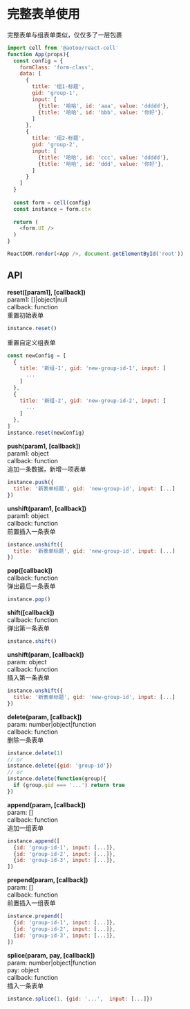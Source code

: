 # 完整表单使用

完整表单与组表单类似，仅仅多了一层包裹

```js
import cell from '@aotoo/react-cell'
function App(props){
  const config = {
    formClass: 'form-class',
    data: [
      {
        title: '组1-标题',
        gid: 'group-1',
        input: [
          {title: '哈哈', id: 'aaa', value: 'ddddd'},
          {title: '哈哈', id: 'bbb', value: '你好'},
        ]
      },
      {
        title: '组2-标题',
        gid: 'group-2',
        input: [
          {title: '哈哈', id: 'ccc', value: 'ddddd'},
          {title: '哈哈', id: 'ddd', value: '你好'},
        ]
      }
    ]
  }
  
  const form = cell(config)
  const instance = form.ctx
  
  return (
    <form.UI />
  )
}

ReactDOM.render(<App />, document.getElementById('root'))
```

## API

**reset([param1], [callback])**  
param1: []|object|null  
callback: function  
重置初始表单  

```js
instance.reset()
```

重置自定义组表单  

```js
const newConfig = [
  {
    title: '新组-1', gid: 'new-group-id-1', input: [
      ...
    ]
  },
  {
    title: '新组-2', gid: 'new-group-id-2', input: [
      ...
    ]
  },
]
instance.reset(newConfig)
```

**push(param1, [callback])**  
param1: object  
callback: function  
追加一条数据，新增一项表单  

```js
instance.push({
  title: '新表单标题', gid: 'new-group-id', input: [...]
})
```

**unshift(param1, [callback])**  
param1: object  
callback: function  
前置插入一条表单

```js
instance.unshift({
  title: '新表单标题', gid: 'new-group-id', input: [...]
})
```

**pop([callback])**  
callback: function  
弹出最后一条表单  

```js
instance.pop()
```

**shift([callback])**  
callback: function  
弹出第一条表单  

```js
instance.shift()
```

**unshift(param, [callback])**  
param: object  
callback: function  
插入第一条表单

```js
instance.unshift({
  title: '新表单标题', gid: 'new-group-id', input: [...]
})
```

**delete(param, [callback])**  
param: number|object|function  
callback: function  
删除一条表单

```js
instance.delete(1)
// or
instance.delete({gid: 'group-id'})
// or
instance.delete(function(group){
  if (group.gid === '...') return true
})
```

**append(param, [callback])**  
param: []  
callback: function  
追加一组表单  

```js
instance.append([
  {id: 'group-id-1', input: [...]},
  {id: 'group-id-2', input: [...]},
  {id: 'group-id-3', input: [...]},
])
```

**prepend(param, [callback])**  
param: []  
callback: function  
前置插入一组表单  

```js
instance.prepend([
  {id: 'group-id-1', input: [...]},
  {id: 'group-id-2', input: [...]},
  {id: 'group-id-3', input: [...]},
])
```

**splice(param, pay, [callback])**  
param: number|object|function  
pay: object  
callback: function  
插入一条表单

```js
instance.splice(1, {gid: '...',  input: [...]})
```
